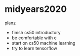 # midyears2020
planz
- finish cs50 introductory
- be comfortable with c
- start on cs50 machine learning
- try to learn tensorflow
